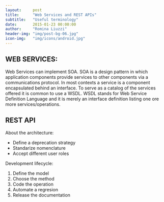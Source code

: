 ```yaml
---
layout:     post
title:      "Web Services and REST APIs"
subtitle:   "Useful terminology"
date:       2015-01-23 00:00:00
author:     "Romina Liuzzi"
header-img: "img/post-bg-06.jpg"
icon-img:   "img/icons/android.jpg"
---
```

<h2>WEB SERVICES:</h2>
<p>
Web Services can implement SOA. SOA is a design pattern in which application components provide services to other components via a communications protocol. In most contexts a service is a component encapsulated behind an interface. To serve as a catalog of the services offered it is common to use a WSDL. WSDL stands for Web Service Definition Language and it is merely an interface definition listing one ore more services/operations.
</p>
<h2>REST API</h2>
<p> 
About the architecture:
<ul>
<li>Define a deprecation strategy</li>
<li>Standarize nomenclature</li>
<li>Accept different user roles</li>
</ul>
</p>
<p>
Development lifecycle: 
<ol>
<li>Define the model</li>
<li>Choose the method</li>
<li>Code the operation</li>
<li>Automate a regresion</li>
<li>Release the documentation</li>
</p>
